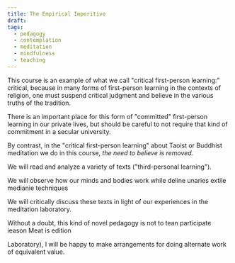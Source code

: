 ```yaml
---
title: The Empirical Imperitive
draft: 
tags:
  - pedagogy
  - contemplation
  - meditation
  - mindfulness
  - teaching
---
```

This course is an example of what we call "critical first-person learning:" critical, because in many forms of first-person learning in the contexts of religion, one must suspend critical judgment and believe in the various truths of the tradition. 

There is an important place for this form of "committed" first-person learning in our private lives, but should be careful to not require that kind of commitment in a secular university.

By contrast, in the "critical first-person learning" about Taoist or Buddhist meditation we do in this course, *the need to believe is removed.*

We will read and analyze a variety of texts ("third-personal learning"). 

We will observe how our minds and bodies work while deline unaries extile medianie techniques

We will critically discuss these texts in light of our experiences in the meditation laboratory.

Without a doubt, this kind of novel pedagogy is not to tean participate ieason Meat is edition

Laboratory), I will be happy to make arrangements for doing alternate work of equivalent value.